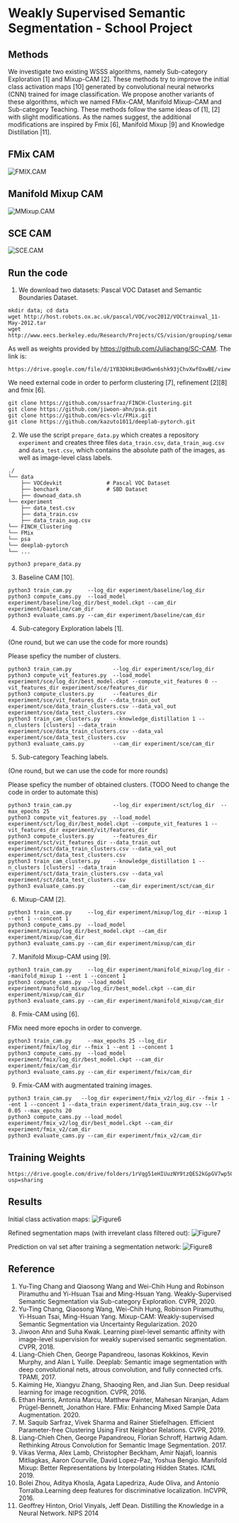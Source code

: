 # Weakly Supervised Semantic Segmentation - School Project

## Methods

We investigate two existing WSSS algorithms, namely Sub-category Exploration [1] and Mixup-CAM  [2]. These methods try to improve the initial class activation maps [10] generated by convolutional neural networks (CNN) trained for image classification.
We propose another variants of these algorithms, which we named FMix-CAM, Manifold Mixup-CAM and Sub-category Teaching. These methods follow the same ideas of [1], [2] with slight modifications. As the names suggest, the additional modifications are inspired by Fmix [6], Manifold Mixup |9] and Knowledge Distillation |11].

## FMix CAM
![FMIX.CAM](https://github.com/liuvince/mva-wsss/blob/main/Figure/Figure3.png)

## Manifold Mixup CAM
![MMixup.CAM](https://github.com/liuvince/mva-wsss/blob/main/Figure/Figure4.png)

## SCE CAM
![SCE.CAM](https://github.com/liuvince/mva-wsss/blob/main/Figure/Figure5.png)


## Run the code

1. We download two datasets: Pascal VOC Dataset and Semantic Boundaries Dataset.
```
mkdir data; cd data
wget http://host.robots.ox.ac.uk/pascal/VOC/voc2012/VOCtrainval_11-May-2012.tar
wget http://www.eecs.berkeley.edu/Research/Projects/CS/vision/grouping/semantic_contours/benchmark.tgz
```

As well as weights provided by https://github.com/Juliachang/SC-CAM. The link is:
```
https://drive.google.com/file/d/1YB3DkHiBeUH5wn6shk93jChvXwfOxwBE/view
```

We need external code in order to perform clustering [7], refinement [2][8] and fmix [6].

```
git clone https://github.com/ssarfraz/FINCH-Clustering.git
git clone https://github.com/jiwoon-ahn/psa.git
git clone https://github.com/ecs-vlc/FMix.git
git clone https://github.com/kazuto1011/deeplab-pytorch.git
```

2. We use the script ```prepare_data.py``` which creates a repository ```experiment``` and creates three files ```data_train.csv```, ```data_train_aug.csv``` and ```data_test.csv```, which contains the absolute path of the images, as well as image-level class labels.
```
./
└── data
    ├── VOCdevkit              # Pascal VOC Dataset
    ├── benchark               # SBD Dataset
    ├── downoad_data.sh
└── experiment
    ├── data_test.csv
    ├── data_train.csv
    ├── data_train_aug.csv
└── FINCH_Clustering
└── FMix
└── psa
└── deeplab-pytorch
└── ...
```
```
python3 prepare_data.py
```

3. Baseline CAM [10].
```
python3 train_cam.py     --log_dir experiment/baseline/log_dir 
python3 compute_cams.py  --load_model experiment/baseline/log_dir/best_model.ckpt --cam_dir experiment/baseline/cam_dir
python3 evaluate_cams.py --cam_dir experiment/baseline/cam_dir
```

4. Sub-category Exploration labels [1].
   
(One round, but we can use the code for more rounds)

Please speficy the number of clusters.

```
python3 train_cam.py             --log_dir experiment/sce/log_dir 
python3 compute_vit_features.py  --load_model experiment/sce/log_dir/best_model.ckpt --compute_vit_features 0 --vit_features_dir experiment/sce/features_dir
python3 compute_clusters.py      --features_dir experiment/sce/vit_features_dir --data_train_out experiment/sce/data_train_clusters.csv --data_val_out experiment/sce/data_test_clusters.csv
python3 train_cam_clusters.py    --knowledge_distillation 1 --n_clusters [clusters] --data_train experiment/sce/data_train_clusters.csv --data_val experiment/sce/data_test_clusters.csv
python3 evaluate_cams.py         --cam_dir experiment/sce/cam_dir
```


5. Sub-category Teaching labels.

(One round, but we can use the code for more rounds)

Please speficy the number of obtained clusters. (TODO Need to change the code in order to automate this)

```
python3 train_cam.py             --log_dir experiment/sct/log_dir  --max_epochs 25
python3 compute_vit_features.py  --load_model experiment/sct/log_dir/best_model.ckpt --compute_vit_features 1 --vit_features_dir experiment/vit/features_dir
python3 compute_clusters.py      --features_dir experiment/sct/vit_features_dir --data_train_out experiment/sct/data_train_clusters.csv --data_val_out experiment/sct/data_test_clusters.csv
python3 train_cam_clusters.py    --knowledge_distillation 1 --n_clusters [clusters] --data_train experiment/sct/data_train_clusters.csv --data_val experiment/sct/data_test_clusters.csv
python3 evaluate_cams.py         --cam_dir experiment/sct/cam_dir
```

6. Mixup-CAM [2].

```
python3 train_cam.py     --log_dir experiment/mixup/log_dir --mixup 1 --ent 1 --concent 1
python3 compute_cams.py  --load_model experiment/mixup/log_dir/best_model.ckpt --cam_dir experiment/mixup/cam_dir
python3 evaluate_cams.py --cam_dir experiment/mixup/cam_dir
```

7. Manifold Mixup-CAM using [9].

```
python3 train_cam.py     --log_dir experiment/manifold_mixup/log_dir --manifold_mixup 1 --ent 1 --concent 1
python3 compute_cams.py  --load_model experiment/manifold_mixup/log_dir/best_model.ckpt --cam_dir experiment/mixup/cam_dir
python3 evaluate_cams.py --cam_dir experiment/manifold_mixup/cam_dir
```

8. Fmix-CAM using [6].

FMix need more epochs in order to converge. 

```
python3 train_cam.py     --max_epochs 25 --log_dir experiment/fmix/log_dir --fmix 1 --ent 1 --concent 1
python3 compute_cams.py  --load_model experiment/fmix/log_dir/best_model.ckpt --cam_dir experiment/fmix/cam_dir
python3 evaluate_cams.py --cam_dir experiment/fmix/cam_dir
```

9. Fmix-CAM with augmentated training images.
```
python3 train_cam.py   --log_dir experiment/fmix_v2/log_dir --fmix 1 --ent 1 --concent 1 --data_train experiment/data_train_aug.csv --lr 0.05 --max_epochs 20
python3 compute_cams.py --load_model experiment/fmix_v2/log_dir/best_model.ckpt --cam_dir experiment/fmix_v2/cam_dir
python3 evaluate_cams.py --cam_dir experiment/fmix_v2/cam_dir
```

## Training Weights

```
https://drive.google.com/drive/folders/1rVqg51eHIUuzNY9tzQES2kGpGV7wp5Oz?usp=sharing
```

## Results

Initial class activation maps:
![Figure6](https://github.com/liuvince/mva-wsss/blob/main/Figure/Figure6.jpg)

Refined segmentation maps (with irrevelant class filtered out):
![Figure7](https://github.com/liuvince/mva-wsss/blob/main/Figure/Figure7.jpg)

Prediction on val set after training a segmentation network:
![Figure8](https://github.com/liuvince/mva-wsss/blob/main/Figure/Figure8.jpg)


## Reference
1. Yu-Ting Chang and Qiaosong Wang and Wei-Chih Hung and Robinson Piramuthu and Yi-Hsuan Tsai and Ming-Hsuan Yang. Weakly-Supervised Semantic Segmentation via Sub-category Exploration. CVPR, 2020.
2. Yu-Ting Chang, Qiaosong Wang, Wei-Chih Hung, Robinson Piramuthu, Yi-Hsuan Tsai, Ming-Hsuan Yang. Mixup-CAM: Weakly-supervised Semantic Segmentation via Uncertainty Regularization. 2020
3. Jiwoon Ahn and Suha Kwak. Learning pixel-level semantic affinity with image-level supervision for weakly supervised semantic segmentation. CVPR, 2018.
4. Liang-Chieh Chen, George Papandreou, Iasonas Kokkinos, Kevin Murphy, and Alan L Yuille. Deeplab: Semantic image segmentation with deep convolutional nets, atrous convolution, and fully connected crfs. TPAMI, 2017.
5. Kaiming He, Xiangyu Zhang, Shaoqing Ren, and Jian Sun. Deep residual learning for image recognition. CVPR, 2016.
6. Ethan Harris, Antonia Marcu, Matthew Painter, Mahesan Niranjan, Adam Prügel-Bennett, Jonathon Hare. FMix: Enhancing Mixed Sample Data Augmentation. 2020.
7. M. Saquib Sarfraz, Vivek Sharma and Rainer Stiefelhagen. Efficient Parameter-free Clustering Using First Neighbor Relations. CVPR, 2019.
8. Liang-Chieh Chen, George Papandreou, Florian Schroff, Hartwig Adam. Rethinking Atrous Convolution for Semantic Image Segmentation. 2017.
9. Vikas Verma, Alex Lamb, Christopher Beckham, Amir Najafi, Ioannis Mitliagkas, Aaron Courville, David Lopez-Paz, Yoshua Bengio. Manifold Mixup: Better Representations by Interpolating Hidden States. ICML 2019.
10. Bolei  Zhou,  Aditya  Khosla,  Agata  Lapedriza,  Aude  Oliva,  and  Antonio  Torralba.Learning deep features for discriminative localization.   InCVPR, 2016. 
11. Geoffrey Hinton, Oriol Vinyals, Jeff Dean. Distilling the Knowledge in a Neural Network. NIPS 2014
